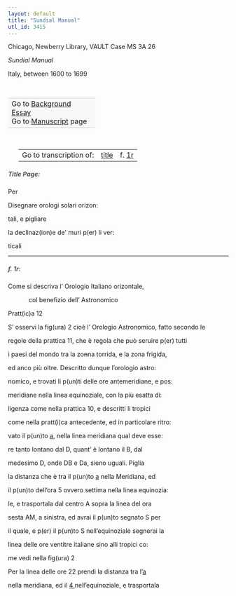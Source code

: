 ```yaml
---
layout: default
title: "Sundial Manual"
utl_id: 3415
---
```



Chicago, Newberry Library, VAULT Case MS 3A 26


*Sundial Manual*


Italy, between 1600 to 1699


 

<table border="0.5" cellpadding="1" cellspacing="1" style="width: 200px; background-color:#F8F8F8;"><tbody style="border-color:#ccc"><tr style="border-color:#ccc"><td>Go to <a href="{{ site.baseurl }}/essay/070" target="_blank">Background Essay</a><br />
			Go to <a href="{{ site.baseurl }}/www/record.html?id=070" target="_blank">Manuscript</a> page</td>
</tr></tbody></table>
 


<table border="0.5" cellpadding="1" cellspacing="1" style="width: 280px; margin-left:.25in;"><tbody><tr style="border-color:#B3B6B7"><td style="text-align:center">Go to transcription of:</td>
<td style="text-align:center"><a href="#1">title</a></td>
<td style="text-align:center">f. <a href="#2">1r</a></td>
</tr></tbody></table>
<h5 id="1" style="color:#555;">Title Page:</h5>

Per


Disegnare orologi solari orizon:


tali, e pigliare


la declinaz(ion)e de' muri p(er) li ver:


ticali


<hr /><h5 id="2" style="color:#555;">f. 1r:</h5>

Come si descriva l’ Orologio Italiano orizontale,


            col benefizio dell’ Astronomico


Pratt(ic)a 12


S’ osservi la fig(ura) 2 cioè l’ Orologio Astronomico, fatto secondo le


regole della prattica 11, che è regola che può seruire p(er) tutti


i paesi del mondo tra la zo<s>n</s>na torrida, e la zona frigida,


ed anco più oltre. Descritto dunque l’orologio astro:


nomico, e trovati li p(un)ti delle ore antemeridiane, e pos:


meridiane nella linea equinoziale, con la più esatta di:


ligenza come nella prattica 10, e descritti li tropici


come nella pratt(i)ca antecedente, ed in particolare ritro:


vato il p(un)to <u>a</u>, nella linea meridiana qual deve esse:


re tanto lontano dal D, quant’ è lontano il B, dal


medesimo D, onde DB e Da, sieno uguali. Piglia


la distanza che è tra il p(un)to <u>a</u> nella Meridiana, ed


il p(un)to dell’ora 5 ovvero settima nella linea equinozia:


le, e trasportala dal centro A sopra la linea del ora


sesta AM, a sinistra, ed avrai il p(un)to segnato S per


il quale, e p(er) il p(un)to S nell’equinoziale segnerai la


linea delle ore ventitre italiane sino alli tropici co:


me vedi nella fig(ura) 2


Per la linea delle ore 22 prendi la distanza tra l’<u>a</u>


nella meridiana, ed il <u>4 </u>nell’equinoziale, e trasportala


